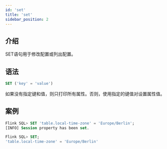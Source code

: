 ```yaml
---
id: 'set'
title: 'set'
sidebar_position: 2
---
```


## 介绍

SET语句用于修改配置或列出配置。

## 语法

```sql
SET ('key' = 'value')
```

如果没有指定键和值，则只打印所有属性。否则，使用指定的键值对设置属性值。

## 案例

```sql
Flink SQL> SET 'table.local-time-zone' = 'Europe/Berlin';
[INFO] Session property has been set.

Flink SQL> SET;
'table.local-time-zone' = 'Europe/Berlin'
```